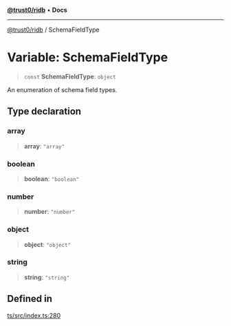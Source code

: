 [**@trust0/ridb**](../README.md) • **Docs**

***

[@trust0/ridb](../README.md) / SchemaFieldType

# Variable: SchemaFieldType

> `const` **SchemaFieldType**: `object`

An enumeration of schema field types.

## Type declaration

### array

> **array**: `"array"`

### boolean

> **boolean**: `"boolean"`

### number

> **number**: `"number"`

### object

> **object**: `"object"`

### string

> **string**: `"string"`

## Defined in

[ts/src/index.ts:280](https://github.com/elribonazo/RIDB/blob/cdcf1ad61f1dbeb3d667be3c081d55e50ee77e89/ts/src/index.ts#L280)

